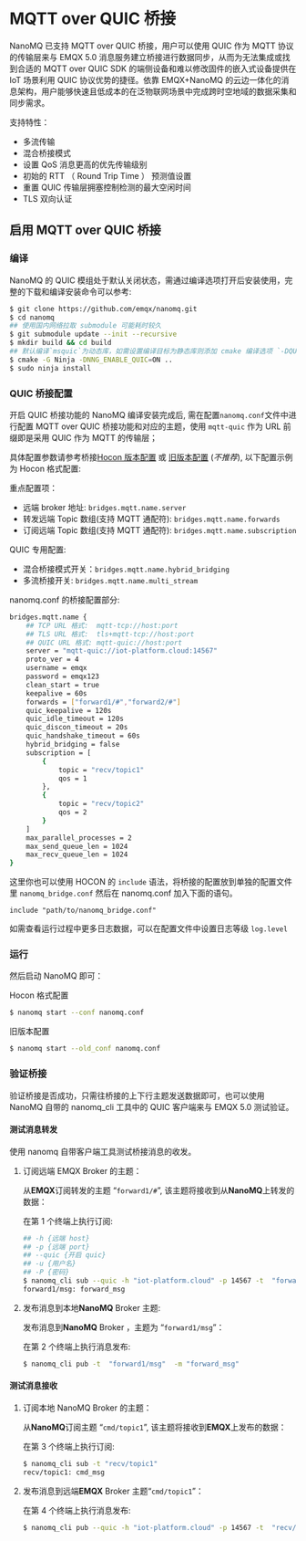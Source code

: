 # MQTT over QUIC 桥接

NanoMQ 已支持 MQTT over QUIC 桥接，用户可以使用 QUIC 作为 MQTT 协议的传输层来与 EMQX 5.0 消息服务建立桥接进行数据同步，从而为无法集成或找到合适的 MQTT over QUIC SDK 的端侧设备和难以修改固件的嵌入式设备提供在 IoT 场景利用 QUIC 协议优势的捷径。依靠 EMQX+NanoMQ 的云边一体化的消息架构，用户能够快速且低成本的在泛物联网场景中完成跨时空地域的数据采集和同步需求。

支持特性：

- 多流传输 
- 混合桥接模式 
- 设置 QoS 消息更高的优先传输级别
- 初始的 RTT （ Round Trip Time ） 预测值设置
- 重置 QUIC 传输层拥塞控制检测的最大空闲时间
- TLS 双向认证

## 启用 MQTT over QUIC 桥接

### 编译

NanoMQ 的 QUIC 模组处于默认关闭状态，需通过编译选项打开后安装使用，完整的下载和编译安装命令可以参考:

```bash
$ git clone https://github.com/emqx/nanomq.git
$ cd nanomq 
## 使用国内网络拉取 submodule 可能耗时较久
$ git submodule update --init --recursive
$ mkdir build && cd build
## 默认编译`msquic`为动态库，如需设置编译目标为静态库则添加 cmake 编译选项 `-DQUIC_BUILD_SHARED=OFF`
$ cmake -G Ninja -DNNG_ENABLE_QUIC=ON ..
$ sudo ninja install
```



### QUIC 桥接配置

开启 QUIC 桥接功能的 NanoMQ 编译安装完成后, 需在配置`nanomq.conf`文件中进行配置 MQTT over QUIC 桥接功能和对应的主题，使用 `mqtt-quic` 作为 URL 前缀即是采用 QUIC 作为 MQTT 的传输层；

具体配置参数请参考桥接[Hocon 版本配置](../config-description/v014.md) 或 [旧版本配置](../config-description/v013.md) (*不推荐*), 以下配置示例为 Hocon 格式配置:

重点配置项：

- 远端 broker 地址: `bridges.mqtt.name.server`
- 转发远端 Topic 数组(支持 MQTT 通配符):  `bridges.mqtt.name.forwards`
- 订阅远端 Topic 数组(支持 MQTT 通配符):   `bridges.mqtt.name.subscription`

QUIC 专用配置:

- 混合桥接模式开关：`bridges.mqtt.name.hybrid_bridging`
- 多流桥接开关: `bridges.mqtt.name.multi_stream`


nanomq.conf 的桥接配置部分:

```bash
bridges.mqtt.name {
	## TCP URL 格式:  mqtt-tcp://host:port
	## TLS URL 格式:  tls+mqtt-tcp://host:port
	## QUIC URL 格式: mqtt-quic://host:port
	server = "mqtt-quic://iot-platform.cloud:14567"
	proto_ver = 4
	username = emqx
	password = emqx123
	clean_start = true
	keepalive = 60s
	forwards = ["forward1/#","forward2/#"]
	quic_keepalive = 120s
	quic_idle_timeout = 120s
	quic_discon_timeout = 20s
	quic_handshake_timeout = 60s
	hybrid_bridging = false
	subscription = [
		{
			topic = "recv/topic1"
			qos = 1
		},
		{
			topic = "recv/topic2"
			qos = 2
		}
	]
	max_parallel_processes = 2 
	max_send_queue_len = 1024
	max_recv_queue_len = 1024
}
```

这里你也可以使用 HOCON 的 `include` 语法，将桥接的配置放到单独的配置文件里 
`nanomq_bridge.conf` 然后在 nanomq.conf 加入下面的语句。
```shell
include "path/to/nanomq_bridge.conf" 
```

如需查看运行过程中更多日志数据，可以在配置文件中设置日志等级 `log.level`

### 运行

然后启动 NanoMQ 即可：

Hocon 格式配置

```bash
$ nanomq start --conf nanomq.conf
```

旧版本配置

```bash
$ nanomq start --old_conf nanomq.conf
```



### 验证桥接

验证桥接是否成功，只需往桥接的上下行主题发送数据即可，也可以使用 NanoMQ 自带的 nanomq_cli 工具中的 QUIC 客户端来与 EMQX 5.0 测试验证。

#### 测试消息转发

使用 nanomq 自带客户端工具测试桥接消息的收发。

1. 订阅远端 EMQX Broker 的主题：

   从**EMQX**订阅转发的主题 “`forward1/#`”, 该主题将接收到从**NanoMQ**上转发的数据：

   在第 1 个终端上执行订阅:

   ```bash
   ## -h {远端 host} 
   ## -p {远端 port}
   ## --quic {开启 quic}
   ## -u {用户名} 
   ## -P {密码}
   $ nanomq_cli sub --quic -h "iot-platform.cloud" -p 14567 -t  "forward1/#" -u emqx -P emqx123
   forward1/msg: forward_msg
   ```

2. 发布消息到本地**NanoMQ** Broker 主题:

   发布消息到**NanoMQ** Broker ，主题为 “`forward1/msg`”：

   在第 2 个终端上执行消息发布:

   ```bash
   $ nanomq_cli pub -t  "forward1/msg"  -m "forward_msg"
   ```

#### 测试消息接收

1. 订阅本地 NanoMQ Broker 的主题：

   从**NanoMQ**订阅主题 “`cmd/topic1`”, 该主题将接收到**EMQX**上发布的数据：

   在第 3 个终端上执行订阅:

   ```bash
   $ nanomq_cli sub -t "recv/topic1"
   recv/topic1: cmd_msg
   ```

2. 发布消息到远端**EMQX** Broker 主题“`cmd/topic1`”：

   在第 4 个终端上执行消息发布:

   ```bash
   $ nanomq_cli pub --quic -h "iot-platform.cloud" -p 14567 -t  "recv/topic1" -m "cmd_msg" -u emqx -P emqx123
   ```

   



